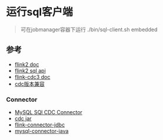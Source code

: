 # 运行sql客户端
> 可在jobmanager容器下运行
./bin/sql-client.sh embedded

## 参考

- [flink2 doc](https://nightlies.apache.org/flink/flink-docs-master/zh/)
- [flink2 sql api](https://nightlies.apache.org/flink/flink-docs-master/zh/docs/dev/table/sql/gettingstarted/)
- [flink-cdc3 doc](https://nightlies.apache.org/flink/flink-cdc-docs-release-3.2/zh/)
- [cdc版本兼容](https://nightlies.apache.org/flink/flink-cdc-docs-release-3.2/docs/connectors/flink-sources/overview/)

### Connector
- [MySQL SQl CDC Connector](https://nightlies.apache.org/flink/flink-cdc-docs-release-3.2/docs/connectors/flink-sources/mysql-cdc/)
- [cdc jar](https://github.com/apache/flink-cdc/releases)
- [flink-connector-jdbc](https://repo1.maven.org/maven2/org/apache/flink/flink-connector-jdbc/3.2.0-1.19/)
- [mysql-connector-java](https://repo1.maven.org/maven2/mysql/mysql-connector-java/8.0.27/)

